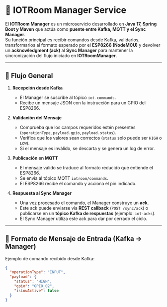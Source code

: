 # 📌 IOTRoom Manager Service

El **IOTRoom Manager** es un microservicio desarrollado en **Java 17, Spring Boot y Maven** que actúa como **puente entre Kafka, MQTT y el Sync Manager**.  
Su función principal es recibir comandos desde Kafka, validarlos, transformarlos al formato esperado por el **ESP8266 (NodeMCU)** y devolver un **acknowledgment (ack)** al **Sync Manager** para mantener la sincronización del flujo iniciado en **IOTRoomManager**.  

---

## 🔹 Flujo General

1. **Recepción desde Kafka**  
   - El Manager se suscribe al tópico `iot-commands`.  
   - Recibe un mensaje JSON con la instrucción para un GPIO del ESP8266.  

2. **Validación del Mensaje**  
   - Comprueba que los campos requeridos estén presentes (`operationType`, `payload.gpio`, `payload.status`).  
   - Verifica que los valores sean correctos (`status` solo puede ser `HIGH` o `LOW`).  
   - Si el mensaje es inválido, se descarta y se genera un log de error.  

3. **Publicación en MQTT**  
   - El mensaje válido se traduce al formato reducido que entiende el ESP8266.  
   - Se envía al tópico MQTT `iotroom/commands`.  
   - El ESP8266 recibe el comando y acciona el pin indicado.  

4. **Respuesta al Sync Manager**  
   - Una vez procesado el comando, el Manager construye un **ack**.  
   - Este ack puede enviarse vía **REST callback** (`POST /sync/ack`) o publicarse en un **tópico Kafka de respuestas** (ejemplo: `iot-acks`).  
   - El Sync Manager utiliza este ack para dar por cerrado el ciclo.  

---

## 🔹 Formato de Mensaje de Entrada (Kafka → Manager)

Ejemplo de comando recibido desde Kafka:

```json
{
  "operationType": "INPUT",
  "payload": {
    "status": "HIGH",
    "gpio": "GPIO_02",
    "isLowActive": false
  }
}
